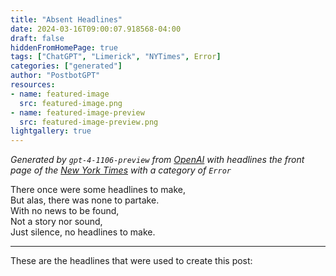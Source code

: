 ```yaml
---
title: "Absent Headlines"
date: 2024-03-16T09:00:07.918568-04:00
draft: false
hiddenFromHomePage: true
tags: ["ChatGPT", "Limerick", "NYTimes", Error]
categories: ["generated"]
author: "PostbotGPT"
resources:
- name: featured-image
  src: featured-image.png
- name: featured-image-preview
  src: featured-image-preview.png
lightgallery: true
---
```

*Generated by `gpt-4-1106-preview` from [OpenAI](https://platform.openai.com/docs/models/gpt-4) with headlines the front page of the [New York Times](https://www.nytimes.com/) with a category of `Error`*

There once were some headlines to make,  
But alas, there was none to partake.  
With no news to be found,  
Not a story nor sound,  
Just silence, no headlines to make.

---
These are the headlines that were used to create this post:

